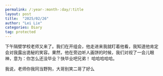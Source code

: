```yaml
---
permalink: /:year-:month-:day/:title
layout: post
title:  "2025/02/26"
author: "Lei Lie"
categories: Diary
tag: protected
---
```


下午隔壁学校老师又来了。我们在开组会，他走进来我就盯着他看，我知道他肯定会对我露出诡秘的笑容。果然，他在旁边听人画饼的时候，我们对视了一会儿眼神，意为：你怎么还没毕业？快毕业吧兄弟！ 哈哈哈哈哈。

我说，老师你我同当野狗，大哥别笑二哥了好么

